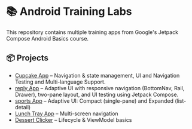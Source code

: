 # 📚 Android Training Labs

This repository contains multiple training apps from Google's Jetpack Compose Android Basics course.

## 📦 Projects

- [Cupcake App](./cupcake-app) – Navigation & state management, UI and Navigation Testing and Multi-language Support.
- [reply App](./reply-app) – Adaptive UI with responsive navigation (BottomNav, Rail, Drawer), two-pane layout, and UI testing using Jetpack Compose.
- [sports App](./sports-app) – Adaptive UI: Compact (single-pane) and Expanded (list-detail)
- [Lunch Tray App](./lunch-tray-app) – Multi-screen navigation
- [Dessert Clicker](./dessert-clicker) – Lifecycle & ViewModel basics
